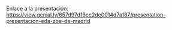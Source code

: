 Enlace a la presentación: https://view.genial.ly/657d97d16ce2de0014d7a187/presentation-presentacion-eda-zbe-de-madrid
